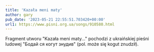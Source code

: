 ```yaml
---
title: 'Kazała meni maty'
author: gary
pub_date: '2023-05-21 22:55:51.703420+00:00'
url1: https://www.pisni.org.ua/songs/910580.html
---
```


Fragment utworu "Kazała meni maty..." pochodzi z ukraińskiej pieśni ludowej "Бодай ся когут знудив" \(pol. może się kogut znudził\).